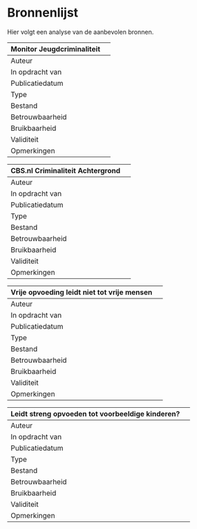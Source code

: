 # Bronnenlijst
Hier volgt een analyse van de aanbevolen bronnen.

| Monitor Jeugdcriminaliteit ||
|-|-|
| Auteur          |  |
| In opdracht van |  |
| Publicatiedatum |  |
| Type            |  |
| Bestand         |  |
| Betrouwbaarheid |  |
| Bruikbaarheid   |  |
| Validiteit      |  |
| Opmerkingen     |  |

| CBS.nl Criminaliteit Achtergrond ||
|-|-|
| Auteur          |  |
| In opdracht van |  |
| Publicatiedatum |  |
| Type            |  |
| Bestand         |  |
| Betrouwbaarheid |  |
| Bruikbaarheid   |  |
| Validiteit      |  |
| Opmerkingen     |  |

| Vrije opvoeding leidt niet tot vrije mensen ||
|-|-|
| Auteur          |  |
| In opdracht van |  |
| Publicatiedatum |  |
| Type            |  |
| Bestand         |  |
| Betrouwbaarheid |  |
| Bruikbaarheid   |  |
| Validiteit      |  |
| Opmerkingen     |  |

| Leidt streng opvoeden tot voorbeeldige kinderen? ||
|-|-|
| Auteur          |  |
| In opdracht van |  |
| Publicatiedatum |  |
| Type            |  |
| Bestand         |  |
| Betrouwbaarheid |  |
| Bruikbaarheid   |  |
| Validiteit      |  |
| Opmerkingen     |  |